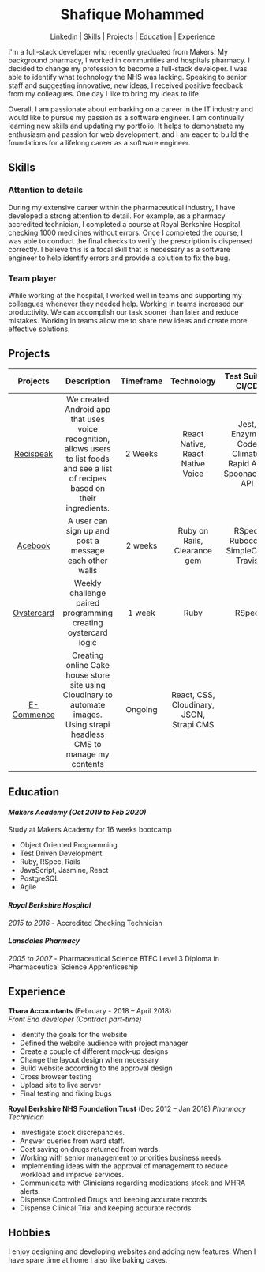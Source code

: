 
<div align="center">
  <h1>Shafique Mohammed</h1>

</div>

<div align="center">
 
 [Linkedin](https://www.linkedin.com/in/shafique-mohammed-b65856101/) | [Skills](#skill-id)  | [Projects](#project-id)  | [Education](#education-id) | [Experience](#experience-id)

</div>



I'm a full-stack developer who recently graduated from Makers. My background pharmacy, I worked in communities and hospitals pharmacy. I decided to change my profession to become a full-stack developer. I was able to identify what technology the NHS was lacking. Speaking to senior staff and suggesting innovative, new ideas, I received positive feedback from my colleagues. One day I like to bring my ideas to life. 

Overall, I am passionate about embarking on a career in the IT industry and would like to pursue my passion as a software engineer. I am continually learning new skills and updating my portfolio. It helps to
demonstrate my enthusiasm and passion for web development, and I am eager to build the foundations for a lifelong career as a software engineer. 

<a name="skill-id"></a>
## Skills

### Attention to details

During my extensive career within the pharmaceutical industry, I have developed a strong attention to detail. For example, as a pharmacy accredited technician, I completed a course at Royal Berkshire Hospital, checking 1000 medicines without errors. Once I completed the course, I was able to conduct the final checks to verify the prescription is dispensed correctly. I believe this is a focal skill that is necessary as a software engineer to help identify errors and provide a solution to fix the bug.


### Team player

While working at the hospital, I worked well in teams and supporting my colleagues whenever they needed help. Working in teams increased our productivity. We can accomplish our task sooner than later and reduce mistakes. Working in teams allow me to share new ideas and create more effective solutions. 


<a name="project-id"></a>
## Projects




| Projects       | Description    | Timeframe|Technology  |Test Suites, CI/CD |
| :-------------: | :-------------: | :-----:| :------------------: | :-------------------:|
| [Recispeak](https://github.com/shafali03/Recispeak) | We created Android app that uses voice recognition, allows users to list foods and see a list of recipes based on their ingredients. | 2 Weeks | React Native, React Native Voice | Jest, Enzyme, Code Climate, Rapid API, Spoonacular API
| [Acebook](https://github.com/denriquem/acebook--TeamFavouriteFriendLove- )|  A user can sign up and post a message each other walls    |2 weeks| Ruby on Rails, Clearance gem|RSpec, Rubocop, SimpleCov, Travis |
| [Oystercard](https://github.com/shafali03/oystercard) | Weekly challenge paired programming creating oystercard logic | 1 week | Ruby |           RSpec         |
| [E-Commence](https://github.com/shafali03/cake-house)      | Creating online Cake house store site using Cloudinary to automate images. Using strapi headless CMS  to manage my contents   |  Ongoing  | React, CSS, Cloudinary, JSON, Strapi CMS





<a name="education-id"></a>
## Education





#### *Makers Academy (Oct 2019 to Feb 2020)*

Study at Makers Academy for 16 weeks bootcamp

* Object Oriented Programming
* Test Driven Development
* Ruby, RSpec, Rails
* JavaScript, Jasmine, React
* PostgreSQL
* Agile


#### *Royal Berkshire Hospital*
*2015 to 2016*  -    Accredited Checking Technician

#### *Lansdales Pharmacy*
 *2005 to 2007* - Pharmaceutical Science BTEC Level 3 Diploma in Pharmaceutical Science Apprenticeship


<a name="experience-id"></a>
## Experience


**Thara Accountants** (February - 2018 – April 2018)    
*Front End developer	(Contract part-time)*  

*   Identify the goals for the website
*	Defined the website audience with project manager
*	Create a couple of different mock-up designs
*	Change the layout design when necessary
*	Build website according to the approval design
*	Cross browser testing
*	Upload site to live server
*	Final testing and fixing bugs





**Royal Berkshire NHS Foundation Trust** (Dec 2012 – Jan 2018)
*Pharmacy Technician*

* Investigate stock discrepancies.
* Answer queries from ward staff.
* Cost saving on drugs returned from wards.
* Working with senior management to priorities business needs.
* Implementing ideas with the approval of management to reduce workload and improve services.
* Communicate with Clinicians regarding medications stock and MHRA alerts.
*	Dispense Controlled Drugs and keeping accurate records
*	Dispense Clinical Trial and keeping accurate records


## Hobbies

I enjoy designing and developing websites and adding new features. 
When I have spare time at home I also like baking cakes.
